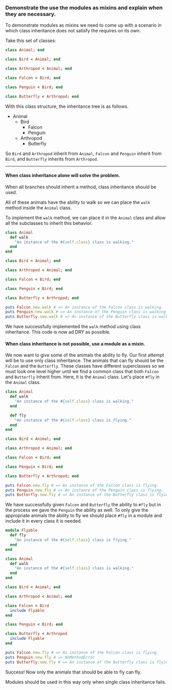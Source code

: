 ### Demonstrate the use the modules as mixins and explain when they are necessary.

To demonstrate modules as mixins we need to come up with a scenario in which class inheritance does not satisfy the requires on its own.

Take this set of classes:
```ruby
class Animal; end

class Bird < Animal; end

class Arthropod < Animal; end

class Falcon < Bird; end

class Penguin < Bird; end

class Butterfly < Arthropod; end
```

With this class structure, the inheritance tree is as follows.

* Animal
  * Bird
    * Falcon
    * Penguin
  * Arthropod
    * Butterfly

So `Bird` and `Arthropod` inherit from `Animal`, `Falcon` and `Penguin` inherit from `Bird`, and `Butterfly` inherits from `Arthropod`.
***
#### When class inheritance alone will solve the problem.
When all branches should inherit a method, class inheritance should be used.

All of these animals have the ability to walk so we can place the `walk` method inside the `Animal` class.

To implement the `walk` method, we can place it in the `Animal` class and allow all the subclasses to inherit this behavior.

```ruby
class Animal
  def walk
    "An instance of the #{self.class} class is walking."
  end
end

class Bird < Animal; end

class Arthropod < Animal; end

class Falcon < Bird; end

class Penguin < Bird; end

class Butterfly < Arthropod; end

puts Falcon.new.walk # => An instance of the Falcon class is walking.
puts Penguin.new.walk # => An instance of the Penguin class is walking.
puts Butterfly.new.walk # => An instance of the Butterfly class is walking.
```
We have successfully implemented the `walk` method using class inheritance. This code is now ad DRY as possible.

#### When class inheritance is not possible, use a module as a mixin.
We now want to give some of the animals the ability to fly. Our first attempt will be to use only class inheritance. The animals that can fly should be the `Falcon` and the `Butterfly`. These classes have different superclasses so we must look one level higher until we find a common class that both `Falcon` and `Butterfly` inherit from. Here, it is the `Animal` class. Let's place `#fly` in the `Animal` class.
```ruby
class Animal
  def walk
    "An instance of the #{self.class} class is walking."
  end

  def fly
    "An instance of the #{self.class} class is flying."
  end
end

class Bird < Animal; end

class Arthropod < Animal; end

class Falcon < Bird; end

class Penguin < Bird; end

class Butterfly < Arthropod; end

puts Falcon.new.fly # => An instance of the Falcon class is flying.
puts Penguin.new.fly # => An instance of the Penguin class is flying.
puts Butterfly.new.fly # => An instance of the Butterfly class is flying.
```

We have successfully given `Falcon` and `Butterfly` the ability to `#fly` but in the process we gave the `Penguin` the ability as well. To only give the appropriate animals the ability to fly we should place `#fly` in a module and include it in every class it is needed.
```ruby
module Flyable
  def fly
    "An instance of the #{self.class} class is flying."
  end
end

class Animal
  def walk
    "An instance of the #{self.class} class is walking."
  end
end

class Bird < Animal; end

class Arthropod < Animal; end

class Falcon < Bird
  include Flyable
end

class Penguin < Bird; end

class Butterfly < Arthropod
  include Flyable
end

puts Falcon.new.fly # => An instance of the Falcon class is flying.
puts Penguin.new.fly # => NoMethodError
puts Butterfly.new.fly # => An instance of the Butterfly class is flying.
```

Success! Now only the animals that should be able to fly can fly.

Modules should be used in this way only when single class inheritance fails. 